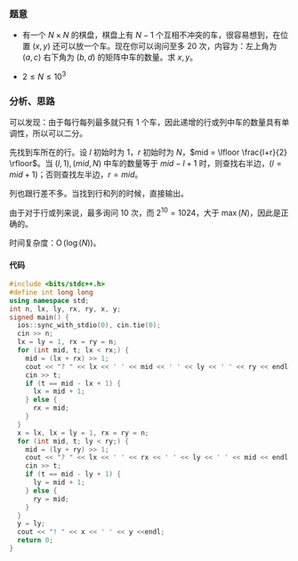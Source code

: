 ### 题意
- 有一个 $N \times N$ 的棋盘，棋盘上有 $N-1$ 个互相不冲突的车，很容易想到，在位置 $(x,y)$ 还可以放一个车。现在你可以询问至多 $20$ 次，内容为：左上角为 $(a,c)$ 右下角为 $(b,d)$ 的矩阵中车的数量。求 $x,y$。

- $2 \le N \le 10 ^ 3$

### 分析、思路
可以发现：由于每行每列最多就只有 $1$ 个车，因此递增的行或列中车的数量具有单调性，所以可以二分。

先找到车所在的行。设 $l$ 初始时为 $1$，$r$ 初始时为 $N$，$mid = \lfloor \frac{l+r}{2} \rfloor$。当 $(l,1),(mid,N)$ 中车的数量等于 $mid-l+1$ 时，则查找右半边，$(l=mid+1)$；否则查找左半边，$r=mid$。

列也跟行差不多。当找到行和列的时候，直接输出。

由于对于行或列来说，最多询问 $10$ 次，而 $2 ^ {10} = 1024$，大于 $\max(N)$，因此是正确的。

时间复杂度：$\operatorname{O}(\log(N))$。

#### 代码
```cpp
#include <bits/stdc++.h>
#define int long long
using namespace std;
int n, lx, ly, rx, ry, x, y;
signed main() {
  ios::sync_with_stdio(0), cin.tie(0);
  cin >> n;
  lx = ly = 1, rx = ry = n;
  for (int mid, t; lx < rx;) {
    mid = (lx + rx) >> 1;
    cout << "? " << lx << ' ' << mid << ' ' << ly << ' ' << ry << endl;
    cin >> t;
    if (t == mid - lx + 1) {
      lx = mid + 1;
    } else {
      rx = mid;
    }
  }
  x = lx, lx = ly = 1, rx = ry = n;
  for (int mid, t; ly < ry;) {
    mid = (ly + ry) >> 1;
    cout << "? " << lx << ' ' << rx << ' ' << ly << ' ' << mid << endl;
    cin >> t;
    if (t == mid - ly + 1) {
      ly = mid + 1;
    } else {
      ry = mid;
    }
  }
  y = ly;
  cout << "! " << x << ' ' << y <<endl;
  return 0;
}
```
